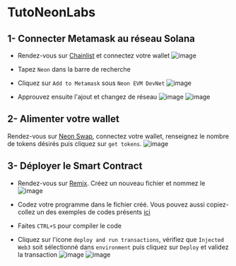 # TutoNeonLabs

## 1- Connecter Metamask au réseau Solana 

- Rendez-vous sur [Chainlist](chainlist.org/) et connectez votre wallet ![image](https://user-images.githubusercontent.com/35653371/151769361-78ad6ef3-ed0b-4450-a1c9-2fc8a82fde85.png)

- Tapez `Neon` dans la barre de recherche 

- Cliquez sur `Add to Metamask` sous `Neon EVM DevNet` ![image](https://user-images.githubusercontent.com/35653371/151769429-08742f5e-d9ad-42b7-9849-de44ee3b2893.png)
- Approuvez ensuite l'ajout et changez de réseau ![image](https://user-images.githubusercontent.com/35653371/151769481-4b5e7499-e73d-4bac-8aab-80f1b285ea2f.png) ![image](https://user-images.githubusercontent.com/35653371/151769538-3f8f816b-2053-4790-a347-a580343cd887.png)


## 2- Alimenter votre wallet 

Rendez-vous sur [Neon Swap](https://neonswap.live/#/get-tokens), connectez votre wallet, renseignez le nombre de tokens désirés puis cliquez sur `get tokens`. ![image](https://user-images.githubusercontent.com/35653371/151769572-5035388f-4290-4a4e-b9d2-1242e6e1f008.png)




## 3- Déployer le Smart Contract

- Rendez-vous sur [Remix](https://remix.ethereum.org/). Créez un nouveau fichier et nommez le ![image](https://user-images.githubusercontent.com/35653371/151769646-e543afa6-ef11-41ca-ad60-9d5eec98078b.png)

- Codez votre programme dans le fichier créé. Vous pouvez aussi copiez-collez un des exemples de codes présents [ici](https://github.com/cryptoloutre/TutoNeonLabs/tree/main/exemples-smart-contract)
- Faites `CTRL+S` pour compiler le code
- Cliquez sur l'icone `deploy and run transactions`, vérifiez que `Injected Web3` soit sélectionné dans `environment` puis cliquez sur `Deploy` et validez la transaction ![image](https://user-images.githubusercontent.com/35653371/151769719-453a8333-5115-44a3-b7a9-c18080c3a91c.png)
![image](https://user-images.githubusercontent.com/35653371/151769743-ce7d465d-d2ac-4ff0-8987-f0f825144ab3.png)

